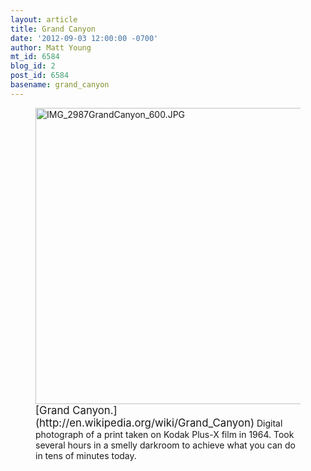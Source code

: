 ```yaml
---
layout: article
title: Grand Canyon
date: '2012-09-03 12:00:00 -0700'
author: Matt Young
mt_id: 6584
blog_id: 2
post_id: 6584
basename: grand_canyon
---
```

<figure>
<img src="{{ site.baseurl }}/uploads/2012/IMG_2987GrandCanyon_600.JPG" alt="IMG_2987GrandCanyon_600.JPG" width="600" height="474" />
<figcaption markdown="span">
<big>[Grand Canyon.](http://en.wikipedia.org/wiki/Grand_Canyon)</big> Digital photograph of a print taken on Kodak Plus-X film in 1964. Took several hours in a smelly darkroom to achieve what you can do in tens of minutes today.

</figcaption>
</figure>
